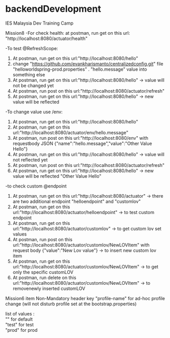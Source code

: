 # backendDevelopment   
IES Malaysia Dev Training Camp    

Mission8
-For check health:
at postman, run get on this url: "http://localhost:8080/actuator/health"

-To test @RefreshScope:
1. At postman, run get on this url:"http://localhost:8080/hello"
2. change "https://github.com/evankharismanto/centralizedconfig.git"
file "helloworldspring-prod.properties" . "hello.message" value into something else
3. At postman, run get on this url:"http://localhost:8080/hello" -> value will not be changed yet
4. At postman, run post on this url:"http://localhost:8080/actuator/refresh"
5. At postman, run get on this url:"http://localhost:8080/hello" -> new value will be reflected

-To change value use /env:
1. At postman, run get on this url:"http://localhost:8080/hello" 
2. At postman, run get on this url:"http://localhost:8080/actuator/env/hello.message"
3. At postman, run post on this url:"http://localhost:8080/env" with requestbody JSON 
{"name":"hello.message","value":"Other Value Hello"}
4. At postman, run get on this url:"http://localhost:8080/hello" -> value will not reflected yet
5. At postman, run post on this url:"http://localhost:8080/actuator/refresh"
6. At postman, run get on this url:"http://localhost:8080/hello" -> new value will be reflected "Other Value Hello"

-to check custom @endpoint
1.  At postman, run get on this url:"http://localhost:8080/actuator" -> there are two additional endpoint 
"helloendpoint" and "customlov"
2.  At postman, run get on this url:"http://localhost:8080/actuator/helloendpoint"  -> to test custom endpoint
3.  At postman, run get on this url:"http://localhost:8080/actuator/customlov"  -> to get custom lov set values
4.  At postman, run post on this url:"http://localhost:8080/actuator/customlov/NewLOVItem" with request body 
{"value":"New Lov value"} -> to insert new custom lov item
5.  At postman, run get on this url:"http://localhost:8080/actuator/customlov/NewLOVItem" -> to get only the specific customLOV
6.  At postman, run delete on this url:"http://localhost:8080/actuator/customlov/NewLOVItem" -> to removenewly inserted customLOV



Mission6 item <brought over>
Non-Mandatory header key "profile-name" for ad-hoc profile change (will not disturb profile set at the bootstrap.properties)   

list of values :      
"" for default     
"test" for test     
"prod" for prod     

